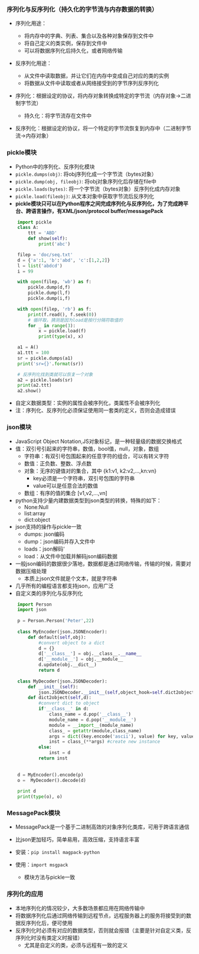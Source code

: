### 序列化与反序列化（持久化的字节流与内存数据的转换）
- 序列化用途：
    - 将内存中的字典、列表、集合以及各种对象保存到文件中
    - 将自己定义的类实例，保存到文件中
    - 可以将数据序列化后持久化，或者网络传输
- 反序列化用途：
    - 从文件中读取数据，并让它们在内存中变成自己对应的类的实例
    - 将数据从文件中读取或者从网络接受到的字节序列反序列化

- 序列化：根据设定的协议，将内存对象转换成特定的字节流（内存对象->二进制字节流）
    - 持久化：将字节流存在文件中
- 反序列化：根据设定的协议，将一个特定的字节流恢复到内存中（二进制字节流->内存对象）

### pickle模块
- Python中的序列化、反序列化模块
- `pickle.dumps(obj)`: 将obj序列化成一个字节流（bytes对象）
- `pickle.dump(obj, fileobj)`: 将obj对象序列化后存储在file中
- `pickle.loads(bytes)`: 将一个字节流（bytes对象）反序列化成内存对象
- `pickle.load(fileobj)`: 从文本对象中获取字节流后反序列化
- **pickle模块只可以在Python程序之间完成序列化与反序列化，为了完成跨平台、跨语言操作，有XML/json/protocol buffer/messagePack**
```Python
    import pickle
    class A:
        ttt = 'ABD'
        def show(self):
            print('abc')

    filep = 'doc/seq.txt'
    d = {'a':1, 'b':'abd', 'c':[1,2,2]}
    l = list('abdcd')
    i = 99

    with open(filep, 'wb') as f:
        pickle.dump(d,f)
        pickle.dump(l,f)
        pickle.dump(i,f)

    with open(filep, 'rb') as f:
        print(f.read(), f.seek(0))
        # 循环取，猜测是因为load是按行分隔符取值的
        for _ in range(3):
            x = pickle.load(f)
            print(type(x), x)

    a1 = A()
    a1.ttt = 100
    sr = pickle.dumps(a1)
    print('sr={}'.format(sr))

    # 反序列化找到类就可以恢复一个对象
    a2 = pickle.loads(sr)
    print(a2.ttt)
    a2.show()
```
- 自定义数据类型：实例的属性会被序列化，类属性不会被序列化
- 注：序列化、反序列化必须保证使用同一套类的定义，否则会造成错误

### json模块
- JavaScript Object Notation,JS对象标记，是一种轻量级的数据交换格式
- 值：双引号引起来的字符串，数值，bool值，null，对象，数组
    - 字符串：有双引号包围起来的任意字符的组合，可以有转义字符
    - 数值：正负数、整数、浮点数
    - 对象：无序的键值对的集合，其中 {k1:v1, k2:v2,...,kn:vn}
        - key必须是一个字符串，双引号包围的字符串
        - value可以是任意合法的数值
    - 数组：有序的值的集合 [v1,v2,...,vn]
- python支持少量内建数据类型到json类型的转换，特殊的如下：
    - None:Null
    - list:array
    - dict:object
- json支持的操作与pickle一致
    - dumps: json编码
    - dump：json编码并存入文件中
    - loads：json解码‘
    - load：从文件中加载并解码json编码数据
- 一般json编码的数据很少落地，数据都是通过网络传输，传输的时候，需要对数据压缩处理
    - 本质上json文件就是个文本，就是字符串
- 几乎所有的编程语言都支持json，应用广泛
- 自定义类的序列化与反序列化
```Python
    import Person
    import json
    
    p = Person.Person('Peter',22)
    
    class MyEncoder(json.JSONEncoder):
        def default(self,obj):
            #convert object to a dict
            d = {}
            d['__class__'] = obj.__class__.__name__
            d['__module__'] = obj.__module__
            d.update(obj.__dict__)
            return d
    
    class MyDecoder(json.JSONDecoder):
        def __init__(self):
            json.JSONDecoder.__init__(self,object_hook=self.dict2object)
        def dict2object(self,d):
            #convert dict to object
            if'__class__' in d:
                class_name = d.pop('__class__')
                module_name = d.pop('__module__')
                module = __import__(module_name)
                class_ = getattr(module,class_name)
                args = dict((key.encode('ascii'), value) for key, value in d.items()) #get args
                inst = class_(**args) #create new instance
            else:
                inst = d
            return inst
    
    
    d = MyEncoder().encode(p)
    o =  MyDecoder().decode(d)
    
    print d
    print(type(o), o)
```

### MessagePack模块
- MessagePack是一个基于二进制高效的对象序列化类库，可用于跨语言通信
- 比json更加轻巧，简单易用，高效压缩，支持语言丰富

- 安装：`pip install magpack-python`
- 使用：`import msgpack`
    - 模块方法与pickle一致

### 序列化的应用
- 本地序列化的情况较少，大多数场景都应用在网络传输中
- 将数据序列化后通过网络传输到远程节点，远程服务器上的服务将接受到的数据反序列化后，便可使用
- 反序列化时必须有对应的数据类型，否则就会报错（主要是针对自定义类，反序列化时没有类定义时报错）
    - 尤其是自定义的类，必须与远程有一致的定义